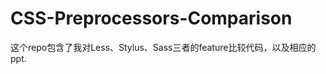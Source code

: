 CSS-Preprocessors-Comparison
============================

 这个repo包含了我对Less、Stylus、Sass三者的feature比较代码，以及相应的ppt.
